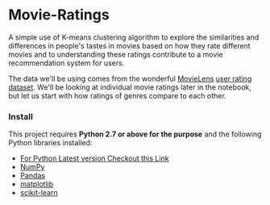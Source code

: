 # Movie-Ratings

A simple use of K-means clustering algorithm to explore the similarities and differences in people's tastes in movies based on how they rate different movies and to  understanding these ratings contribute to a movie recommendation system for users.

The data we'll be using comes from the wonderful [MovieLens](https://movielens.org/) [user rating dataset](https://grouplens.org/datasets/movielens/). We'll be looking at individual movie ratings later in the notebook, but let us start with how ratings of genres compare to each other.

### Install

This project requires **Python 2.7 or above for the purpose** and the following Python libraries installed:

- [For Python Latest version Checkout this Link](https://www.python.org/downloads/)
- [NumPy](http://www.numpy.org/)
- [Pandas](http://pandas.pydata.org)
- [matplotlib](http://matplotlib.org/)
- [scikit-learn](http://scikit-learn.org/stable/)

